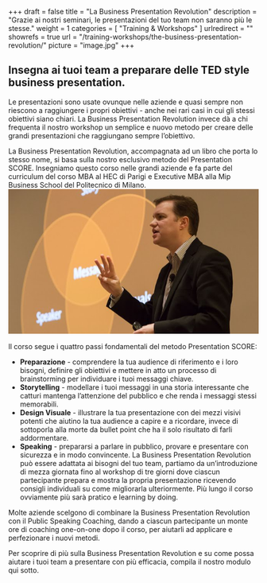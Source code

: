 +++
draft		= false
title		= "La Business Presentation Revolution"
description = "Grazie ai nostri seminari, le presentazioni del tuo team non saranno più le stesse."
weight		= 1
categories	= [ "Training & Workshops" ]
urlredirect	= ""
showrefs	= true
url 			= "/training-workshops/the-business-presentation-revolution/"
picture		= "image.jpg"
+++

## Insegna ai tuoi team a preparare delle TED style business presentation.

Le presentazioni sono usate ovunque nelle aziende e quasi sempre non riescono a raggiungere i propri obiettivi - anche nei rari casi in cui gli stessi obiettivi siano chiari. La Business Presentation Revolution invece dà a chi frequenta il nostro workshop un semplice e nuovo metodo per creare delle grandi presentazioni che raggiungano sempre l’obiettivo. 

La Business Presentation Revolution, accompagnata ad un libro che porta lo stesso nome, si basa sulla nostro esclusivo metodo del Presentation SCORE. Insegniamo questo corso nelle grandi aziende e fa parte del curriculum del corso MBA al HEC di Parigi e Executive MBA alla Mip Business School del Politecnico di Milano. ![bpr][pic1]

Il corso segue i quattro passi fondamentali del metodo Presentation SCORE:

* **Preparazione** - comprendere la tua audience di riferimento e i loro bisogni, definire gli obiettivi e mettere in atto un processo di brainstorming per individuare i tuoi messaggi chiave.   
* **Storytelling** - modellare i tuoi messaggi in una storia interessante che catturi mantenga l’attenzione del pubblico e che renda i messaggi stessi memorabili. 
* **Design Visuale** - illustrare la tua presentazione con dei mezzi visivi potenti che aiutino la tua audience a capire e a ricordare, invece di sottoporla alla morte da bullet point che ha il solo risultato di farli addormentare. 
* **Speaking** - prepararsi a parlare in pubblico, provare e presentare con sicurezza e in modo convincente. 
La Business Presentation Revolution può essere adattata ai bisogni del tuo team, partiamo da un’introduzione di mezza giornata fino al workshop di tre giorni dove ciascun partecipante prepara e mostra la propria presentazione ricevendo consigli individuali su come migliorarla ulteriormente. Più lungo il corso ovviamente più sarà pratico e learning by doing.

Molte aziende scelgono di combinare la Business Presentation Revolution con il Public Speaking Coaching, dando a ciascun partecipante un monte ore di coaching one-on-one dopo il corso, per aiutarli ad applicare e perfezionare i nuovi metodi. 

Per scoprire di più sulla Business Presentation Revolution e su come possa aiutare i tuoi team a presentare con più efficacia, compila il nostro modulo qui sotto. 

[pic1]: image.jpg